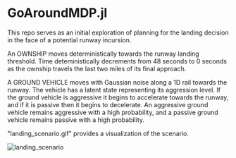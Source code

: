 # GoAroundMDP.jl

This repo serves as an initial exploration of planning for the
landing decision in the face of a potential runway incursion.

An OWNSHIP moves deterministically towards the runway landing threshold.
Time deteministically decrements from 48 seconds to 0 seconds as the 
ownship travels the last two miles of its final approach.

A GROUND VEHICLE moves with Gaussian noise along a 1D rail towards
the runway. The vehicle has a latent state representing its aggression
level. If the ground vehicle is aggressive it begins to accelerate 
towards the runway, and if it is passive then it begins to decelerate.
An aggressive ground vehicle remains aggressive with a high probability,
and a passive ground vehicle remains passive with a high probability.

"landing_scenario.gif" provides a visualization of the scenario.

![landing_scenario](https://user-images.githubusercontent.com/21223290/112575253-3308b780-8dad-11eb-8aa1-5bd93eecf225.gif)
